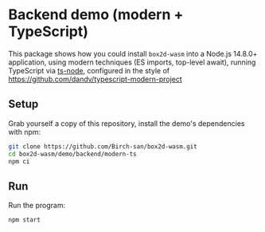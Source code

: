 # Backend demo (modern + TypeScript)

This package shows how you could install `box2d-wasm` into a Node.js 14.8.0+ application, using modern techniques (ES imports, top-level await), running TypeScript via [ts-node](https://github.com/TypeStrong/ts-node), configured in the style of https://github.com/dandv/typescript-modern-project

## Setup

Grab yourself a copy of this repository, install the demo's dependencies with npm:

```bash
git clone https://github.com/Birch-san/box2d-wasm.git
cd box2d-wasm/demo/backend/modern-ts
npm ci
```

## Run

Run the program:

```bash
npm start
```